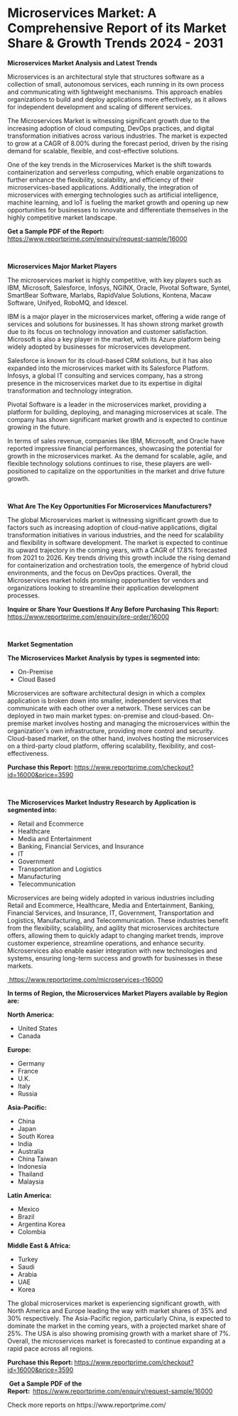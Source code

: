 <p><h1>Microservices Market: A Comprehensive Report of its Market Share & Growth Trends 2024 - 2031</h1></p><p><strong>Microservices Market Analysis and Latest Trends</strong></p>
<p><p>Microservices is an architectural style that structures software as a collection of small, autonomous services, each running in its own process and communicating with lightweight mechanisms. This approach enables organizations to build and deploy applications more effectively, as it allows for independent development and scaling of different services.</p><p>The Microservices Market is witnessing significant growth due to the increasing adoption of cloud computing, DevOps practices, and digital transformation initiatives across various industries. The market is expected to grow at a CAGR of 8.00% during the forecast period, driven by the rising demand for scalable, flexible, and cost-effective solutions.</p><p>One of the key trends in the Microservices Market is the shift towards containerization and serverless computing, which enable organizations to further enhance the flexibility, scalability, and efficiency of their microservices-based applications. Additionally, the integration of microservices with emerging technologies such as artificial intelligence, machine learning, and IoT is fueling the market growth and opening up new opportunities for businesses to innovate and differentiate themselves in the highly competitive market landscape.</p></p>
<p><strong>Get a Sample PDF of the Report:&nbsp;</strong> <a href="https://www.reportprime.com/enquiry/request-sample/16000">https://www.reportprime.com/enquiry/request-sample/16000</a></p>
<p>&nbsp;</p>
<p><strong>Microservices Major Market Players</strong></p>
<p><p>The microservices market is highly competitive, with key players such as IBM, Microsoft, Salesforce, Infosys, NGINX, Oracle, Pivotal Software, Syntel, SmartBear Software, Marlabs, RapidValue Solutions, Kontena, Macaw Software, Unifyed, RoboMQ, and Idexcel. </p><p>IBM is a major player in the microservices market, offering a wide range of services and solutions for businesses. It has shown strong market growth due to its focus on technology innovation and customer satisfaction. Microsoft is also a key player in the market, with its Azure platform being widely adopted by businesses for microservices development.</p><p>Salesforce is known for its cloud-based CRM solutions, but it has also expanded into the microservices market with its Salesforce Platform. Infosys, a global IT consulting and services company, has a strong presence in the microservices market due to its expertise in digital transformation and technology integration.</p><p>Pivotal Software is a leader in the microservices market, providing a platform for building, deploying, and managing microservices at scale. The company has shown significant market growth and is expected to continue growing in the future.</p><p>In terms of sales revenue, companies like IBM, Microsoft, and Oracle have reported impressive financial performances, showcasing the potential for growth in the microservices market. As the demand for scalable, agile, and flexible technology solutions continues to rise, these players are well-positioned to capitalize on the opportunities in the market and drive future growth.</p></p>
<p>&nbsp;</p>
<p><strong>What Are The Key Opportunities For Microservices Manufacturers?</strong></p>
<p><p>The global Microservices market is witnessing significant growth due to factors such as increasing adoption of cloud-native applications, digital transformation initiatives in various industries, and the need for scalability and flexibility in software development. The market is expected to continue its upward trajectory in the coming years, with a CAGR of 17.8% forecasted from 2021 to 2026. Key trends driving this growth include the rising demand for containerization and orchestration tools, the emergence of hybrid cloud environments, and the focus on DevOps practices. Overall, the Microservices market holds promising opportunities for vendors and organizations looking to streamline their application development processes.</p></p>
<p><strong>Inquire or Share Your Questions If Any Before Purchasing This Report:</strong> <a href="https://www.reportprime.com/enquiry/pre-order/16000">https://www.reportprime.com/enquiry/pre-order/16000</a></p>
<p>&nbsp;</p>
<p><strong>Market Segmentation</strong></p>
<p><strong>The Microservices Market Analysis by types is segmented into:</strong></p>
<p><ul><li>On-Premise</li><li>Cloud Based</li></ul></p>
<p><p>Microservices are software architectural design in which a complex application is broken down into smaller, independent services that communicate with each other over a network. These services can be deployed in two main market types: on-premise and cloud-based. On-premise market involves hosting and managing the microservices within the organization's own infrastructure, providing more control and security. Cloud-based market, on the other hand, involves hosting the microservices on a third-party cloud platform, offering scalability, flexibility, and cost-effectiveness.</p></p>
<p><strong>Purchase this Report:&nbsp;</strong><a href="https://www.reportprime.com/checkout?id=16000&price=3590">https://www.reportprime.com/checkout?id=16000&price=3590</a></p>
<p>&nbsp;</p>
<p><strong>The Microservices Market Industry Research by Application is segmented into:</strong></p>
<p><ul><li>Retail and Ecommerce</li><li>Healthcare</li><li>Media and Entertainment</li><li>Banking, Financial Services, and Insurance</li><li>IT</li><li>Government</li><li>Transportation and Logistics</li><li>Manufacturing</li><li>Telecommunication</li></ul></p>
<p><p>Microservices are being widely adopted in various industries including Retail and Ecommerce, Healthcare, Media and Entertainment, Banking, Financial Services, and Insurance, IT, Government, Transportation and Logistics, Manufacturing, and Telecommunication. These industries benefit from the flexibility, scalability, and agility that microservices architecture offers, allowing them to quickly adapt to changing market trends, improve customer experience, streamline operations, and enhance security. Microservices also enable easier integration with new technologies and systems, ensuring long-term success and growth for businesses in these markets.</p></p>
<p><a href="https://www.reportprime.com/microservices-r16000">&nbsp;https://www.reportprime.com/microservices-r16000</a></p>
<p><strong>In terms of Region, the Microservices Market Players available by Region are:</strong></p>
<p>
    <p> <strong> North America: </strong>
        <ul>
            <li>United States</li>
            <li>Canada</li>
        </ul>
        </p> 
    <p> <strong> Europe: </strong>
        <ul>
            <li>Germany</li>
            <li>France</li>
            <li>U.K.</li>
            <li>Italy</li>
            <li>Russia</li>
        </ul>
        </p> 
    <p> <strong> Asia-Pacific: </strong>
        <ul>
            <li>China</li>
            <li>Japan</li>
            <li>South Korea</li>
            <li>India</li>
            <li>Australia</li>
            <li>China Taiwan</li>
            <li>Indonesia</li>
            <li>Thailand</li>
            <li>Malaysia</li>
        </ul>
        </p> 
    <p> <strong> Latin America: </strong>
        <ul>
            <li>Mexico</li>
            <li>Brazil</li>
            <li>Argentina Korea</li>
            <li>Colombia</li>
        </ul>
        </p> 
    <p> <strong> Middle East & Africa: </strong>
        <ul>
            <li>Turkey</li>
            <li>Saudi</li>
            <li>Arabia</li>
            <li>UAE</li>
            <li>Korea</li>
        </ul>
    </p>
    </p>
<p><p>The global microservices market is experiencing significant growth, with North America and Europe leading the way with market shares of 35% and 30% respectively. The Asia-Pacific region, particularly China, is expected to dominate the market in the coming years, with a projected market share of 25%. The USA is also showing promising growth with a market share of 7%. Overall, the microservices market is forecasted to continue expanding at a rapid pace across all regions.</p></p>
<p><strong>Purchase this Report: </strong><a href="https://www.reportprime.com/checkout?id=16000&price=3590">https://www.reportprime.com/checkout?id=16000&price=3590</a></p>
<p>&nbsp;<strong>Get a Sample PDF of the Report:&nbsp;&nbsp;</strong><a href="https://www.reportprime.com/enquiry/request-sample/16000">https://www.reportprime.com/enquiry/request-sample/16000</a></p>
<p><strong></strong></p>
<p>Check more reports on https://www.reportprime.com/</p>